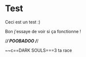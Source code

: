 Test
====

Ceci est un test :)

Bon j'essaye de voir si ça fonctionne !

/*****/ POOBADOO /*****/

~~c==DARK SOULS===3
ta race
